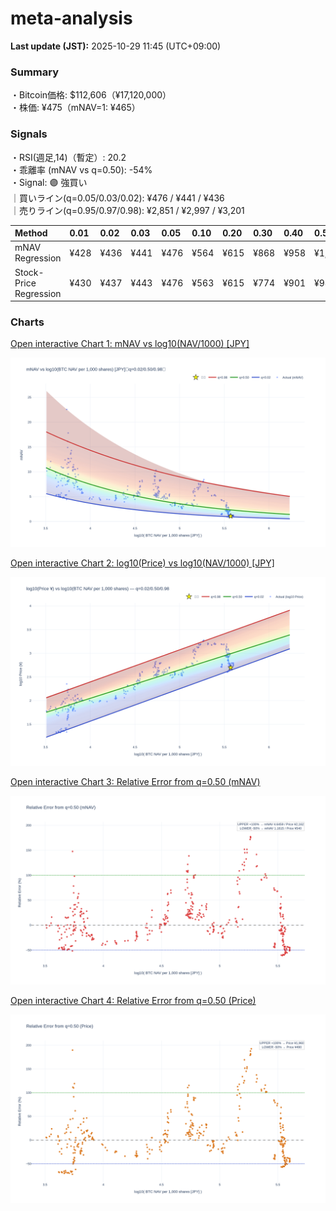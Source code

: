 # meta-analysis


<!--REPORT:START-->
**Last update (JST):** 2025-10-29 11:45 (UTC+09:00)

### Summary
・Bitcoin価格: $112,606（¥17,120,000）  
・株価: ¥475（mNAV=1: ¥465）

### Signals
・RSI(週足,14)（暫定）: 20.2  
・乖離率 (mNAV vs q=0.50): -54%  
・Signal: 🟣 強買い  
｜買いライン(q=0.05/0.03/0.02): ¥476 / ¥441 / ¥436  
｜売りライン(q=0.95/0.97/0.98): ¥2,851 / ¥2,997 / ¥3,201

| Method                 | 0.01   | 0.02   | 0.03   | 0.05   | 0.10   | 0.20   | 0.30   | 0.40   | 0.50   | 0.60   | 0.70   | 0.80   | 0.90   | 0.95   | 0.97   | 0.98   | 0.99   |
|:-----------------------|:-------|:-------|:-------|:-------|:-------|:-------|:-------|:-------|:-------|:-------|:-------|:-------|:-------|:-------|:-------|:-------|:-------|
| mNAV Regression        | ¥428   | ¥436   | ¥441   | ¥476   | ¥564   | ¥615   | ¥868   | ¥958   | ¥1,081 | ¥1,309 | ¥1,458 | ¥1,846 | ¥2,549 | ¥2,851 | ¥2,997 | ¥3,201 | ¥3,202 |
| Stock-Price Regression | ¥430   | ¥437   | ¥443   | ¥476   | ¥563   | ¥615   | ¥774   | ¥901   | ¥980   | ¥1,159 | ¥1,327 | ¥1,783 | ¥2,317 | ¥2,518 | ¥2,634 | ¥2,890 | ¥2,909 |

### Charts
[Open interactive Chart 1: mNAV vs log10(NAV/1000) [JPY]](https://tkzm240.github.io/meta-analysis/fig1.html)

![fig1](assets/fig1.png)

[Open interactive Chart 2: log10(Price) vs log10(NAV/1000) [JPY]](https://tkzm240.github.io/meta-analysis/fig2.html)

![fig2](assets/fig2.png)

[Open interactive Chart 3: Relative Error from q=0.50 (mNAV)](https://tkzm240.github.io/meta-analysis/fig3.html)

![fig3](assets/fig3.png)

[Open interactive Chart 4: Relative Error from q=0.50 (Price)](https://tkzm240.github.io/meta-analysis/fig4.html)

![fig4](assets/fig4.png)
<!--REPORT:END-->
